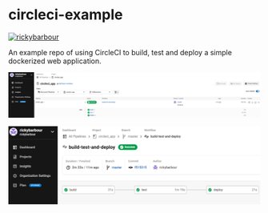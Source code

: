 # circleci-example

[![rickybarbour](https://circleci.com/gh/rickybarbour/circleci_app.svg?style=svg)](https://app.circleci.com/pipelines/github/rickybarbour/circleci_app/5/workflows/be44a82e-5df7-42f1-b6d0-1062a8d93562)

An example repo of using CircleCI to build, test and deploy a simple dockerized web application.

![All Green 1](/images/allgreen1.png)

![All Green 2](/images/allgreen2.png)

